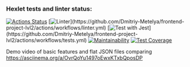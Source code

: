 ### Hexlet tests and linter status:
[![Actions Status](https://github.com/Dmitriy-Metelya/frontend-project-lvl2/workflows/hexlet-check/badge.svg)](https://github.com/Dmitriy-Metelya/frontend-project-lvl2/actions)
[![Linter](https://github.com/Dmitriy-Metelya/frontend-project-lvl2/actions/workflows/linter.yml/badge.svg?branch=main&(event=push|event=pull_request))](https://github.com/Dmitriy-Metelya/frontend-project-lvl2/actions/workflows/linter.yml)
[![Test with Jest](https://github.com/Dmitriy-Metelya/frontend-project-lvl2/actions/workflows/tests.yml/badge.svg?branch=main&(event=push|event=pull_request))](https://github.com/Dmitriy-Metelya/frontend-project-lvl2/actions/workflows/tests.yml)
[![Maintainability](https://api.codeclimate.com/v1/badges/27f3ab3d06f73e3f07ea/maintainability)](https://codeclimate.com/github/Dmitriy-Metelya/frontend-project-lvl2/maintainability)
[![Test Coverage](https://api.codeclimate.com/v1/badges/27f3ab3d06f73e3f07ea/test_coverage)](https://codeclimate.com/github/Dmitriy-Metelya/frontend-project-lvl2/test_coverage)

Demo video of basic features and flat JSON files comparing https://asciinema.org/a/OvrQoYu1497oEwxKTxbQposDP